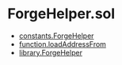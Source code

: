 # ForgeHelper.sol

<!-- START_INDEX -->
- [constants.ForgeHelper](./constants.ForgeHelper.md)
- [function.loadAddressFrom](./function.loadAddressFrom.md)
- [library.ForgeHelper](./library.ForgeHelper.md)
<!-- END_INDEX -->
